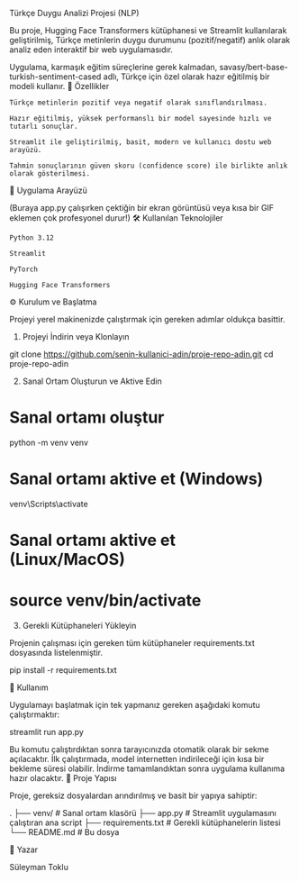 Türkçe Duygu Analizi Projesi (NLP)

Bu proje, Hugging Face Transformers kütüphanesi ve Streamlit kullanılarak geliştirilmiş, Türkçe metinlerin duygu durumunu (pozitif/negatif) anlık olarak analiz eden interaktif bir web uygulamasıdır.

Uygulama, karmaşık eğitim süreçlerine gerek kalmadan, savasy/bert-base-turkish-sentiment-cased adlı, Türkçe için özel olarak hazır eğitilmiş bir modeli kullanır.
🚀 Özellikler

    Türkçe metinlerin pozitif veya negatif olarak sınıflandırılması.

    Hazır eğitilmiş, yüksek performanslı bir model sayesinde hızlı ve tutarlı sonuçlar.

    Streamlit ile geliştirilmiş, basit, modern ve kullanıcı dostu web arayüzü.

    Tahmin sonuçlarının güven skoru (confidence score) ile birlikte anlık olarak gösterilmesi.

📸 Uygulama Arayüzü

(Buraya app.py çalışırken çektiğin bir ekran görüntüsü veya kısa bir GIF eklemen çok profesyonel durur!)
🛠️ Kullanılan Teknolojiler

    Python 3.12

    Streamlit

    PyTorch

    Hugging Face Transformers

⚙️ Kurulum ve Başlatma

Projeyi yerel makinenizde çalıştırmak için gereken adımlar oldukça basittir.

1. Projeyi İndirin veya Klonlayın

git clone https://github.com/senin-kullanici-adin/proje-repo-adin.git
cd proje-repo-adin

2. Sanal Ortam Oluşturun ve Aktive Edin

# Sanal ortamı oluştur
python -m venv venv

# Sanal ortamı aktive et (Windows)
venv\Scripts\activate

# Sanal ortamı aktive et (Linux/MacOS)
# source venv/bin/activate

3. Gerekli Kütüphaneleri Yükleyin

Projenin çalışması için gereken tüm kütüphaneler requirements.txt dosyasında listelenmiştir.

pip install -r requirements.txt

🚀 Kullanım

Uygulamayı başlatmak için tek yapmanız gereken aşağıdaki komutu çalıştırmaktır:

streamlit run app.py

Bu komutu çalıştırdıktan sonra tarayıcınızda otomatik olarak bir sekme açılacaktır. İlk çalıştırmada, model internetten indirileceği için kısa bir bekleme süresi olabilir. İndirme tamamlandıktan sonra uygulama kullanıma hazır olacaktır.
📂 Proje Yapısı

Proje, gereksiz dosyalardan arındırılmış ve basit bir yapıya sahiptir:

.
├── venv/                 # Sanal ortam klasörü
├── app.py                # Streamlit uygulamasını çalıştıran ana script
├── requirements.txt      # Gerekli kütüphanelerin listesi
└── README.md             # Bu dosya

👤 Yazar

Süleyman Toklu
